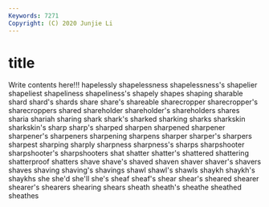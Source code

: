 ```yaml
---
Keywords: 7271
Copyright: (C) 2020 Junjie Li
---
```


# title

Write contents here!!!
hapelessly 
shapelessness 
shapelessness's 
shapelier 
shapeliest 
shapeliness 
shapeliness's 
shapely 
shapes
shaping 
sharable 
shard 
shard's 
shards 
share 
share's 
shareable 
sharecropper 
sharecropper's
sharecroppers 
shared 
shareholder 
shareholder's 
shareholders 
shares 
sharia 
shariah 
sharing 
shark
shark's 
sharked 
sharking 
sharks 
sharkskin 
sharkskin's 
sharp 
sharp's 
sharped 
sharpen
sharpened 
sharpener 
sharpener's 
sharpeners 
sharpening 
sharpens 
sharper 
sharper's 
sharpers 
sharpest
sharping 
sharply 
sharpness 
sharpness's 
sharps 
sharpshooter 
sharpshooter's 
sharpshooters 
shat 
shatter
shatter's 
shattered 
shattering 
shatterproof 
shatters 
shave 
shave's 
shaved 
shaven 
shaver
shaver's 
shavers 
shaves 
shaving 
shaving's 
shavings 
shawl 
shawl's 
shawls 
shaykh
shaykh's 
shaykhs 
she 
she'd 
she'll 
she's 
sheaf 
sheaf's 
shear 
shear's
sheared 
shearer 
shearer's 
shearers 
shearing 
shears 
sheath 
sheath's 
sheathe 
sheathed
sheathes 
